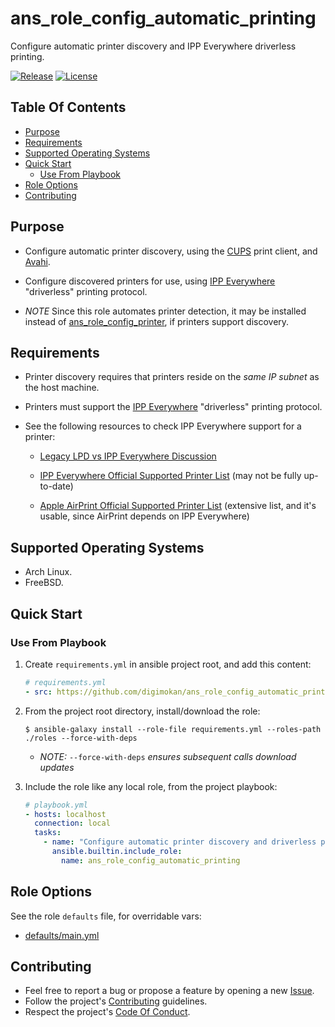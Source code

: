 # ans_role_config_automatic_printing

Configure automatic printer discovery and IPP Everywhere driverless printing.

[![Release](https://img.shields.io/github/release/digimokan/ans_role_config_automatic_printing.svg?label=release)](https://github.com/digimokan/ans_role_config_automatic_printing/releases/latest "Latest Release Notes")
[![License](https://img.shields.io/badge/license-MIT-blue.svg?label=license)](LICENSE.md "Project License")

## Table Of Contents

* [Purpose](#purpose)
* [Requirements](#requirements)
* [Supported Operating Systems](#supported-operating-systems)
* [Quick Start](#quick-start)
    * [Use From Playbook](#use-from-playbook)
* [Role Options](#role-options)
* [Contributing](#contributing)

## Purpose

* Configure automatic printer discovery, using the [CUPS](https://www.cups.org/)
  print client, and [Avahi](https://avahi.org/).

* Configure discovered printers for use, using
  [IPP Everywhere](https://www.pwg.org/ipp/everywhere.html) "driverless"
  printing protocol.

* _NOTE_ Since this role automates printer detection, it may be installed
  instead of
  [ans_role_config_printer](https://github.com/digimokan/ans_role_config_printer),
  if printers support discovery.

## Requirements

* Printer discovery requires that printers reside on the _same IP subnet_ as the
  host machine.

* Printers must support the
  [IPP Everywhere](https://www.pwg.org/ipp/everywhere.html) "driverless"
  printing protocol.

* See the following resources to check IPP Everywhere support for a printer:

    * [Legacy LPD vs IPP Everywhere Discussion](https://askubuntu.com/a/1102132)

    * [IPP Everywhere Official Supported Printer List](https://www.pwg.org/printers/)
      (may not be fully up-to-date)

    * [Apple AirPrint Official Supported Printer List](https://support.apple.com/en-us/HT201311#printers)
      (extensive list, and it's usable, since AirPrint depends on IPP Everywhere)

## Supported Operating Systems

* Arch Linux.
* FreeBSD.

## Quick Start

### Use From Playbook

1. Create `requirements.yml` in ansible project root, and add this content:

   ```yaml
   # requirements.yml
   - src: https://github.com/digimokan/ans_role_config_automatic_printing
   ```

2. From the project root directory, install/download the role:

   ```shell
   $ ansible-galaxy install --role-file requirements.yml --roles-path ./roles --force-with-deps
   ```

   * _NOTE:_ `--force-with-deps` _ensures subsequent calls download updates_

3. Include the role like any local role, from the project playbook:

   ```yaml
   # playbook.yml
   - hosts: localhost
     connection: local
     tasks:
       - name: "Configure automatic printer discovery and driverless printing"
         ansible.builtin.include_role:
           name: ans_role_config_automatic_printing
   ```

## Role Options

See the role `defaults` file, for overridable vars:

  * [defaults/main.yml](../defaults/main/)

## Contributing

* Feel free to report a bug or propose a feature by opening a new
  [Issue](https://github.com/digimokan/ans_role_config_automatic_printing/issues).
* Follow the project's [Contributing](CONTRIBUTING.md) guidelines.
* Respect the project's [Code Of Conduct](CODE_OF_CONDUCT.md).

